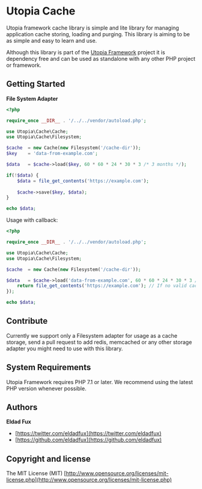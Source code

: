 # Utopia Cache

Utopia framework cache library is simple and lite library for managing application cache storing, loading and purging. This library is aiming to be as simple and easy to learn and use.

Although this library is part of the [Utopia Framework](https://github.com/utopia-php/framework) project it is dependency free and can be used as standalone with any other PHP project or framework.

## Getting Started

**File System Adapter**

```php
<?php

require_once __DIR__ . '/../../vendor/autoload.php';

use Utopia\Cache\Cache;
use Utopia\Cache\Filesystem;

$cache  = new Cache(new Filesystem('/cache-dir'));
$key    = 'data-from-example.com';

$data   = $cache->load($key, 60 * 60 * 24 * 30 * 3 /* 3 months */);

if(!$data) {
    $data = file_get_contents('https://example.com');
    
    $cache->save($key, $data);
}

echo $data;

```

Usage with callback:

```php
<?php

require_once __DIR__ . '/../../vendor/autoload.php';

use Utopia\Cache\Cache;
use Utopia\Cache\Filesystem;

$cache  = new Cache(new Filesystem('/cache-dir'));

$data   = $cache->load('data-from-example.com', 60 * 60 * 24 * 30 * 3 /* 3 months */, function () {
    return file_get_contents('https://example.com'); // If no valid cache, execute the callback
});

echo $data;

```

## Contribute

Currently we support only a Filesystem adapter for usage as a cache storage, send a pull request to add redis, memcached or any other storage adapter you might need to use with this library.

## System Requirements

Utopia Framework requires PHP 7.1 or later. We recommend using the latest PHP version whenever possible.

## Authors

**Eldad Fux**

+ [https://twitter.com/eldadfux](https://twitter.com/eldadfux)
+ [https://github.com/eldadfux](https://github.com/eldadfux)

## Copyright and license

The MIT License (MIT) [http://www.opensource.org/licenses/mit-license.php](http://www.opensource.org/licenses/mit-license.php)